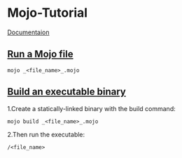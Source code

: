 # Mojo-Tutorial

[Documentaion](https://docs.modular.com/mojo/programming-manual.html)

## [Run a Mojo file](https://docs.modular.com/mojo/manual/get-started/hello-world.html#run-a-mojo-file)

`mojo _<file_name>_.mojo`

## [Build an executable binary](https://docs.modular.com/mojo/manual/get-started/hello-world.html#build-an-executable-binary)

1.Create a statically-linked binary with the build command:

`mojo build _<file_name>_.mojo`

2.Then run the executable:

`/<file_name>`
